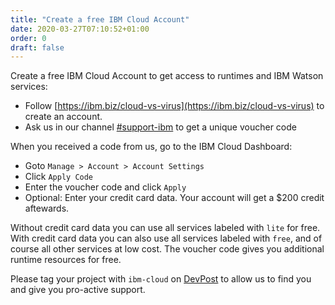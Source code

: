 ```yaml
---
title: "Create a free IBM Cloud Account"
date: 2020-03-27T07:10:52+01:00
order: 0
draft: false
---
```


Create a free IBM Cloud Account to get access to runtimes and IBM Watson services:

* Follow [https://ibm.biz/cloud-vs-virus](https://ibm.biz/cloud-vs-virus) to create an account.
* Ask us in our channel [#support-ibm](https://versusvirus.slack.com/archives/C011BGASFPG) to get a unique voucher code

When you received a code from us, go to the IBM Cloud Dashboard:

* Goto `Manage > Account > Account Settings`
* Click `Apply Code`
* Enter the voucher code and click `Apply`
* Optional: Enter your credit card data. Your account will get a $200 credit aftewards.

Without credit card data you can use all services labeled with `lite` for free. With credit card data you can also use all services labeled with `free`, and of course all other services at low cost. The voucher code gives you additional runtime resources for free.

Please tag your project with `ibm-cloud` on [DevPost](https://devpost.com/software/built-with/ibm-cloud) to allow us to find you and give you pro-active support.